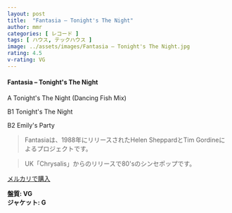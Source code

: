 ```yaml
---
layout: post
title:  "Fantasia – Tonight's The Night"
author: mmr
categories: [ レコード ]
tags: [ ハウス, テックハウス ]
image: ../assets/images/Fantasia – Tonight's The Night.jpg
rating: 4.5
v-rating: VG
---
```


#### Fantasia – Tonight's The Night

A  Tonight's The Night (Dancing Fish Mix)

B1  Tonight's The Night

B2  Emily's Party



> Fantasiaは、1988年にリリースされたHelen SheppardとTim Gordineによるプロジェクトです。

> UK「Chrysalis」からのリリースで80'sのシンセポップです。


[メルカリで購入](https://jp.mercari.com/item/m66329319879)


<div class="mt-4 mb-4 d-flex align-items-center">
<strong class="mr-1">盤質: VG</strong>
</div>
<div class="mt-4 mb-4 d-flex align-items-center">
<strong class="mr-1">ジャケット: G</strong>
</div>